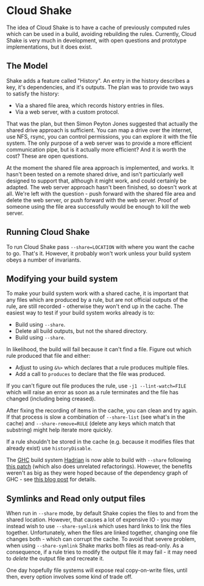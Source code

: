 # Cloud Shake

The idea of Cloud Shake is to have a cache of previously computed rules which can be used in a build, avoiding rebuilding the rules. Currently, Cloud Shake is very much in development, with open questions and prototype implementations, but it does exist.

## The Model

Shake adds a feature called "History". An entry in the history describes a key, it's dependencies, and it's outputs. The plan was to provide two ways to satisfy the history:

* Via a shared file area, which records history entries in files.
* Via a web server, with a custom protocol.

That was the plan, but then Simon Peyton Jones suggested that actually the shared drive approach is sufficient. You can map a drive over the internet, use NFS, rsync, you can control permissions, you can explore it with the file system. The only purpose of a web server was to provide a more efficient communication pipe, but is it actually more efficient? And it is worth the cost? These are open questions.

At the moment the shared file area approach is implemented, and works. It hasn't been tested on a remote shared drive, and isn't particularly well designed to support that, although it might work, and could certainly be adapted. The web server approach hasn't been finished, so doesn't work at all. We're left with the question - push forward with the shared file area and delete the web server, or push forward with the web server. Proof of someone using the file area successfully would be enough to kill the web server.

## Running Cloud Shake

To run Cloud Shake pass `--share=LOCATION` with where you want the cache to go. That's it. However, it probably won't work unless your build system obeys a number of invariants.

## Modifying your build system

To make your build system work with a shared cache, it is important that any files which are produced by a rule, but are not official outputs of the rule, are still recorded - otherwise they won't end up in the cache. The easiest way to test if your build system works already is to:

* Build using `--share`.
* Delete all build outputs, but not the shared directory.
* Build using `--share`.

In likelihood, the build will fail because it can't find a file. Figure out which rule produced that file and either:

* Adjust to using `&%>` which declares that a rule produces multiple files.
* Add a call to `produces` to declare that the file was produced.

If you can't figure out file produces the rule, use `-j1 --lint-watch=FILE` which will raise an error as soon as a rule terminates and the file has changed (including being creased).

After fixing the recording of items in the cache, you can clean and try again. If that process is slow a combination of `--share-list` (see what's in the cache) and `--share-remove=RULE` (delete any keys which match that substring) might help iterate more quickly.

If a rule shouldn't be stored in the cache (e.g. because it modifies files that already exist) use `historyDisable`.

The [GHC](https://www.haskell.org/ghc/) build system [Hadrian](https://ghc.haskell.org/trac/ghc/wiki/Building/Hadrian/QuickStart) is now able to build with `--share` following [this patch](https://gitlab.haskell.org/ghc/ghc/merge_requests/317) (which also does unrelated refactorings). However, the benefits weren't as big as they were hoped because of the dependency graph of GHC - see [this blog post](https://www.well-typed.com/blog/2019/08/exploring-cloud-builds-in-hadrian/) for details.

## Symlinks and Read only output files

When run in `--share` mode, by default Shake copies the files to and from the shared location. However, that causes a lot of expensive IO - you may instead wish to use `--share-symlink` which uses hard links to link the files together. Unfortunately, when the files are linked together, changing one file changes both - which can corrupt the cache. To avoid that severe problem, when using `--share-symlink` Shake marks both files as read-only. As a consequence, if a rule tries to modify the output file it may fail - it may need to _delete_ the output file and recreate it.

One day hopefully file systems will expose real copy-on-write files, until then, every option involves some kind of trade off.
